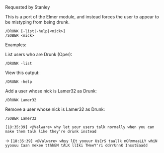 Requested by Stanley

This is a port of the Elmer module, and instead forces the user to appear to be mistyping from being drunk.

```
/DRUNK [-list|-help|<nick>]
/SOBER <nick>
```
 Examples:

List users who are Drunk (Oper):

`/DRUNK -list`

View this output:

`/DRUNK -help`

Add a user whose nick is Lamer32 as Drunk:

`/DRUNK Lamer32`

Remove a user whose nick is Lamer32 as Drunk:

`/SOBER Lamer32`


`[18:35:39] <@Valware> why let your users talk normally when you can make them talk like they're drunk instead`

->
`[18:35:39] <@Valware> whyy lEt yoouur UsErS taallk nORmmaaLLY whiN yyoouu Caan mekee tthhEM tALK llIki THeeY'ri ddrrUnnK InsstEaadd`

